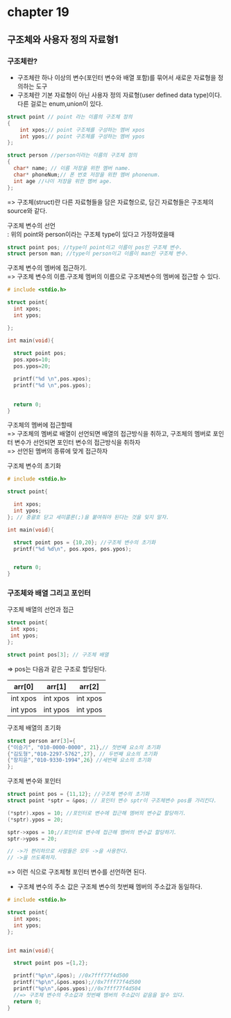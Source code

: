# chapter 19
## 구조체와 사용자 정의 자료형1

### 구조체란?

* 구조체란 하나 이상의 변수(포인터 변수와 배열 포함)를 묶어서 새로운 자료형을 정의하는 도구
* 구조체란 기본 자료형이 아닌 사용자 정의 자료형(user defined data type)이다. 다른 걸로는 enum,union이 있다.

```c
struct point // point 라는 이름의 구조체 정의
{
	int xpos;// point 구조체를 구성하는 멤버 xpos
	int ypos;// point 구조체를 구성하는 멤버 ypos
};

struct person //person이라는 이름의 구조체 정의
{
  char* name; // 이름 저장을 위한 멤버 name.
  char* phoneNum;// 폰 번호 저장을 위한 멤버 phonenum.
  int age //나이 저장을 위한 멤버 age.
};
```
=> 구조체(struct)란 다른 자료형들을 담은 자료형으로, 담긴 자료형들은 구조체의 source와 같다.<br>

구조체 변수의 선언<br>
: 위의 point와 person이라는 구조체 type이 있다고 가정하였을때 <br>

```c
struct point pos; //type이 point이고 이름이 pos인 구조체 변수.
struct person man; //type이 person이고 이름이 man인 구조체 변수.
```

구조체 변수의 멤버에 접근하기.<br>
=> 구조체 변수의 이름.구조체 멤버의 이름으로 구조체변수의 멤버에 접근할 수 있다.<br>

```c
# include <stdio.h>

struct point{
  int xpos;
  int ypos;

};

int main(void){
  
  struct point pos;
  pos.xpos=10;
  pos.ypos=20;

  printf("%d \n",pos.xpos);
  printf("%d \n",pos.ypos);

 
  return 0;
}
```
구조체의 멤버에 접근할때 <br>
=> 구조체의 멤버로 배열이 선언되면 배열의 접근방식을 취하고, 구조체의 멤버로 포인터 변수가 선언되면 포인터 변수의 접근방식을 취하자 <br>
=> 선언된 멤버의 종류에 맞게 접근하자 <br>

구조체 변수의 초기화
```c
# include <stdio.h>

struct point{

  int xpos;
  int ypos;
}; // 중괄호 닫고 세미콜론(;)을 붙여줘야 된다는 것을 잊지 말자.

int main(void){

  struct point pos = {10,20}; //구조체 변수의 초기화
  printf("%d %d\n", pos.xpos, pos.ypos);


  return 0;
}

```

### 구조체와 배열 그리고 포인터

구조체 배열의 선언과 접근 <br>

```c
struct point{
 int xpos;
 int ypos;
};

struct point pos[3]; // 구조체 배열
```
=> pos는 다음과 같은 구조로 할당된다.

| arr[0] | arr[1] | arr[2]|
|--------|--------|-------|
|int xpos|int xpos|int xpos|
|int ypos|int ypos|int ypos|

구조체 배열의 초기화 <br>
```c
struct person arr[3]={
{"이승기", "010-0000-0000", 21},// 첫번째 요소의 초기화
{"김도형","010-2297-5762",27}, // 두번째 요소의 초기화
{"장지윤","010-9330-1994",26} //세번째 요소의 초기화
};
```

구조체 변수와 포인터 <br>

```c
struct point pos = {11,12}; //구조체 변수의 초기화
struct point *sptr = &pos; // 포인터 변수 sptr이 구조체변수 pos를 가리킨다.

(*sptr).xpos = 10; //포인터로 변수에 접근해 멤버의 변수값 할당하기.
(*sptr).ypos = 20; 

sptr->xpos = 10;//포인터로 변수에 접근해 멤버의 변수값 할당하기.
sptr->ypos = 20; 

// ->가 편리하므로 사람들은 모두 ->을 사용한다.
// ->을 쓰도록하자.
```
=> 이런 식으로 구조체형 포인터 변수를 선언하면 된다.<br>

* 구조체 변수의 주소 값은 구조체 변수의 첫번째 멤버의 주소값과 동일하다.

```c
# include <stdio.h>

struct point{
  int xpos;
  int ypos;
};


int main(void){

  struct point pos ={1,2};

  printf("%p\n",&pos); //0x7fff77f4d500
  printf("%p\n",&pos.xpos);//0x7fff77f4d500
  printf("%p\n",&pos.ypos);//0x7fff77f4d504
  //=> 구조체 변수의 주소값과 첫번째 멤버의 주소값이 같음을 알수 있다.
  return 0;
}
```


